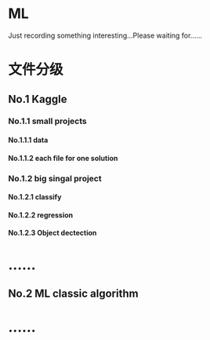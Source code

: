 # ML
Just recording something interesting...Please waiting for......

# 文件分级
## No.1 Kaggle
### No.1.1 small projects
#### No.1.1.1 data
#### No.1.1.2 each file for one solution
### No.1.2 big singal project
#### No.1.2.1 classify
#### No.1.2.2 regression
#### No.1.2.3 Object dectection
# ......
### 

## No.2 ML classic algorithm
# ......